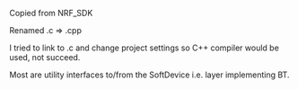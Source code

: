 Copied from NRF_SDK

Renamed .c => .cpp

I tried to link to .c and change project settings so C++ compiler would be used, not succeed.

Most are utility interfaces to/from the SoftDevice i.e. layer implementing BT.


